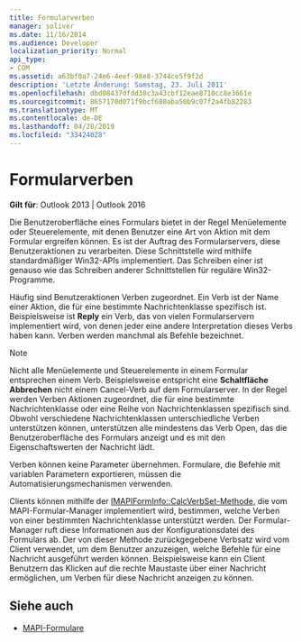 ```yaml
---
title: Formularverben
manager: soliver
ms.date: 11/16/2014
ms.audience: Developer
localization_priority: Normal
api_type:
- COM
ms.assetid: a63bf0a7-24e6-4eef-98e8-3744ce5f9f2d
description: 'Letzte Änderung: Samstag, 23. Juli 2011'
ms.openlocfilehash: dbd08437dfdd38c3a43cbf12eae8710cc8e3661e
ms.sourcegitcommit: 8657170d071f9bcf680aba50b9c07f2a4fb82283
ms.translationtype: MT
ms.contentlocale: de-DE
ms.lasthandoff: 04/28/2019
ms.locfileid: "33424028"
---
```

# <a name="form-verbs"></a>Formularverben

**Gilt für**: Outlook 2013 | Outlook 2016 
  
Die Benutzeroberfläche eines Formulars bietet in der Regel Menüelemente oder Steuerelemente, mit denen Benutzer eine Art von Aktion mit dem Formular ergreifen können. Es ist der Auftrag des Formularservers, diese Benutzeraktionen zu verarbeiten. Diese Schnittstelle wird mithilfe standardmäßiger Win32-APIs implementiert. Das Schreiben einer ist genauso wie das Schreiben anderer Schnittstellen für reguläre Win32-Programme.
  
Häufig sind Benutzeraktionen Verben zugeordnet. Ein Verb ist der Name einer Aktion, die für eine bestimmte Nachrichtenklasse spezifisch ist. Beispielsweise ist **Reply** ein Verb, das von vielen Formularservern implementiert wird, von denen jeder eine andere Interpretation dieses Verbs haben kann. Verben werden manchmal als Befehle bezeichnet. 
  
> [!NOTE]
> Nicht alle Menüelemente und Steuerelemente in einem Formular entsprechen einem Verb. Beispielsweise entspricht eine **Schaltfläche Abbrechen** nicht einem Cancel-Verb auf dem Formularserver. In der Regel werden Verben Aktionen zugeordnet, die für eine bestimmte Nachrichtenklasse oder eine Reihe von Nachrichtenklassen spezifisch sind. Obwohl verschiedene Nachrichtenklassen unterschiedliche Verben unterstützen können, unterstützen alle mindestens das Verb Open, das die Benutzeroberfläche des Formulars anzeigt und es mit den Eigenschaftswerten der Nachricht lädt. 
  
Verben können keine Parameter übernehmen. Formulare, die Befehle mit variablen Parametern exportieren, müssen die Automatisierungsmechanismen verwenden.
  
Clients können mithilfe der [IMAPIFormInfo::CalcVerbSet-Methode,](imapiforminfo-calcverbset.md) die vom MAPI-Formular-Manager implementiert wird, bestimmen, welche Verben von einer bestimmten Nachrichtenklasse unterstützt werden. Der Formular-Manager ruft diese Informationen aus der Konfigurationsdatei des Formulars ab. Der von dieser Methode zurückgegebene Verbsatz wird vom Client verwendet, um dem Benutzer anzuzeigen, welche Befehle für eine Nachricht ausgeführt werden können. Beispielsweise kann ein Client Benutzern das Klicken auf die rechte Maustaste über einer Nachricht ermöglichen, um Verben für diese Nachricht anzeigen zu können. 
  
## <a name="see-also"></a>Siehe auch

- [MAPI-Formulare](mapi-forms.md)

